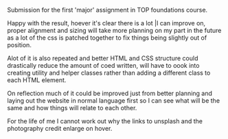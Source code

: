 Submission for the first 'major' assignment in TOP foundations course.

Happy with the result, hoever it's clear there is a lot |I can improve on, proper alignment and sizing will take more planning on my part in the future as a lot of the css is patched together to fix things being slightly out of position.

Alot of it is also repeated and better HTML and CSS structure could drastically reduce the amount of coed written, will have to oook into creating utility and helper classes rather than adding a different class to each HTML element.

On reflection much of it could be improved just from better planning and laying out the website in normal language first so I can see what will be the same and how things will relate to each other.

For the life of me I cannot work out why the links to unsplash and the photography credit enlarge on hover. 